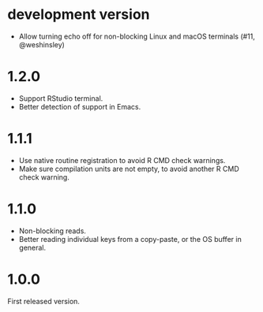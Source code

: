 
# development version

- Allow turning echo off for non-blocking Linux and macOS terminals
  (#11, @weshinsley)

# 1.2.0

- Support RStudio terminal.
- Better detection of support in Emacs.

# 1.1.1

- Use native routine registration to avoid R CMD check warnings.
- Make sure compilation units are not empty, to avoid another R CMD check
  warning.

# 1.1.0

- Non-blocking reads.
- Better reading individual keys from a copy-paste, or the OS buffer
  in general.

# 1.0.0

First released version.
